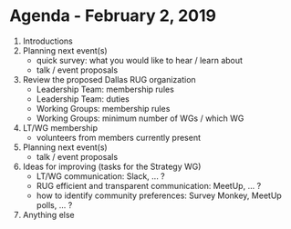 # Agenda - February 2, 2019

1. Introductions
2. Planning next event(s)
    - quick survey: what you would like to hear / learn about
    - talk / event proposals
3. Review the proposed Dallas RUG organization
    - Leadership Team: membership rules
    - Leadership Team: duties
    - Working Groups: membership rules
    - Working Groups: minimum number of WGs / which WG
4. LT/WG membership
    - volunteers from members currently present
5. Planning next event(s)
    - talk / event proposals
6. Ideas for improving (tasks for the Strategy WG)
    - LT/WG communication: Slack, ... ?
    - RUG efficient and transparent communication: MeetUp, ... ?
    - how to identify community preferences: Survey Monkey, MeetUp polls, ... ?
7. Anything else
